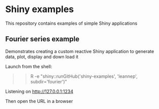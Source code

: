 # Shiny examples

This repository contains examples of simple Shiny applications 

## Fourier series example

Demonstrates creating a custom reactive Shiny application to generate data, plot, display and down load it 
 
Launch from the shell: 

>  >R -e "shiny::runGitHub('shiny-examples', 'leannep', subdir='fourier')"

Listening on http://127.0.0.1:1234

Then open the URL in a browser
